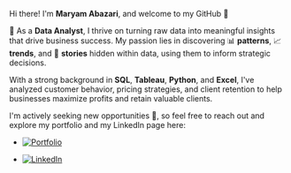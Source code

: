 Hi there! I'm **Maryam Abazari**, and welcome to my GitHub 👋

🚀  As a **Data Analyst**, I thrive on turning raw data into meaningful insights that drive business success. My passion lies in discovering 📊 **patterns**, 📈 **trends**, and 📖 **stories** hidden within data, using them to inform strategic decisions.

With a strong background in **SQL**, **Tableau**, **Python**, and **Excel**, I've analyzed customer behavior, pricing strategies, and client retention to help businesses maximize profits and retain valuable clients.

I'm actively seeking new opportunities 🌟, so feel free to reach out and explore my portfolio and my LinkedIn page here: 

- [![Portfolio](https://img.shields.io/badge/Portfolio-000000?style=flat&logo=google-chrome&logoColor=white)](https://abazarii.github.io/MaryamAbazari.github.io)



- [![LinkedIn](https://img.shields.io/badge/LinkedIn-0077B5?style=flat&logo=linkedin&logoColor=white)](https://www.linkedin.com/in/maryam-abazari-645406226)


<!--
- 🔭 I’m currently working on ...
- 🌱 I’m currently learning ...
- 👯 I’m looking to collaborate on ...
- 🔍 I’m looking for help with ...
- 💬 Ask me about ...
- 📫 How to reach me: ...
- 😄 Pronouns: She/Her
- ⚡ Fun fact: ...
-->

